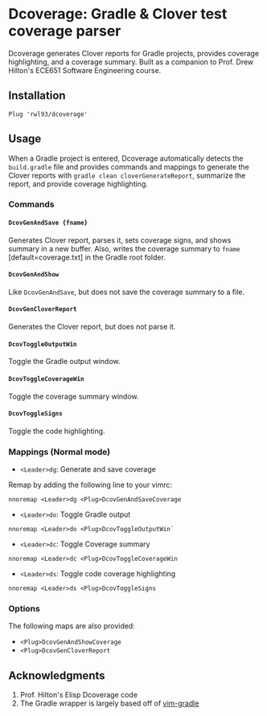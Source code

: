 # Dcoverage: Gradle & Clover test coverage parser
Dcoverage generates Clover reports for Gradle projects, provides coverage
highlighting, and a coverage summary. Built as a companion to Prof. Drew
Hilton's ECE651 Software Engineering course.

## Installation
```vim
Plug 'rwl93/dcoverage'
```

## Usage
When a Gradle project is entered, Dcoverage automatically detects the
`build.gradle` file and provides commands and mappings to generate the Clover
reports with `gradle clean cloverGenerateReport`, summarize the report, and
provide coverage highlighting.
### Commands
#### `DcovGenAndSave {fname}`
Generates Clover report, parses it, sets coverage signs, and shows summary in a
new buffer. Also, writes the coverage summary to `fname` [default=coverage.txt]
in the Gradle root folder.

#### `DcovGenAndShow`
Like `DcovGenAndSave`, but does not save the coverage summary to a file.

#### `DcovGenCloverReport`
Generates the Clover report, but does not parse it.

#### `DcovToggleOutputWin`
Toggle the Gradle output window.

#### `DcovToggleCoverageWin`
Toggle the coverage summary window.

#### `DcovToggleSigns`
Toggle the code highlighting.

### Mappings (Normal mode)
- `<Leader>dg`: Generate and save coverage

Remap by adding the following line to your vimrc:
```vim
nnoremap <Leader>dg <Plug>DcovGenAndSaveCoverage
```
- `<Leader>do`: Toggle Gradle output
```vim
nnoremap <Leader>do <Plug>DcovToggleOutputWin`
```
- `<Leader>dc`: Toggle Coverage summary
```vim
nnoremap <Leader>dc <Plug>DcovToggleCoverageWin
```
- `<Leader>ds`: Toggle code coverage highlighting
```vim
nnoremap <Leader>ds <Plug>DcovToggleSigns
```

### Options
The following maps are also provided:
- `<Plug>DcovGenAndShowCoverage`
- `<Plug>DcovGenCloverReport`

## Acknowledgments
1. Prof. Hilton's Elisp Dcoverage code
2. The Gradle wrapper is largely based off of [vim-gradle](https://github.com/hdiniz/vim-gradle)
